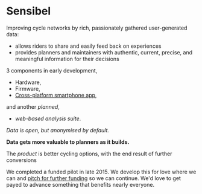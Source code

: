 # Sensibel

Improving cycle networks by rich, passionately gathered user-generated data:

* allows riders to share and easily feed back on experiences
* provides planners and maintainers with authentic, current, precise, and meaningful information for their decisions

3 components in early development,

* Hardware,
* Firmware,
* [Cross-platform smartphone app](MobileApp/README.md),

and another _planned_,

* _web-based analysis suite_.

_Data is open, but anonymised by default._

**Data gets more valuable to planners as it builds.**

The _product_ is better cycling options, with the end result of further conversions

We completed a funded pilot in late 2015. We develop this for love where we can and [pitch for further funding](./pitch.md) so we can continue. We'd love to get payed to advance something that benefits nearly everyone.
